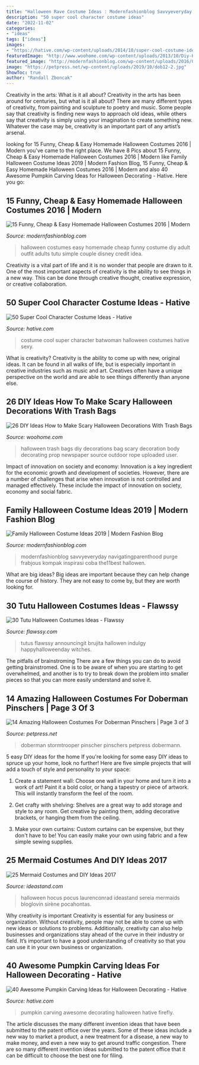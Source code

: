 ```yaml
---
title: "Halloween Rave Costume Ideas : Modernfashionblog Savvyeveryday Navigatingparenthood Purge Frabjous Kompak Inspirasi Coba The11best Hallowen"
description: "50 super cool character costume ideas"
date: "2022-11-02"
categories:
- "ideas"
tags: ["ideas"]
images:
- "https://hative.com/wp-content/uploads/2014/10/super-cool-costume-ideas/30-batwoman-costume.jpg"
featuredImage: "http://www.woohome.com/wp-content/uploads/2013/10/Diy-Halloween-items-With-Trash-Bags-7-2.jpg"
featured_image: "http://modernfashionblog.com/wp-content/uploads/2016/08/15-Funny-Cheap-Easy-Homemade-Halloween-Costumes-2016-7.jpg"
image: "https://petpress.net/wp-content/uploads/2019/10/dob12-2.jpg"
ShowToc: true
author: "Randall Zboncak"
---
```



Creativity in the arts: What is it all about?
Creativity in the arts has been around for centuries, but what is it all about? There are many different types of creativity, from painting and sculpture to poetry and music. Some people say that creativity is finding new ways to approach old ideas, while others say that creativity is simply using your imagination to create something new. Whatever the case may be, creativity is an important part of any artist’s arsenal.

	

		
looking for 15 Funny, Cheap &amp; Easy Homemade Halloween Costumes 2016 | Modern you've came to the right place. We have 8 Pics about 15 Funny, Cheap &amp; Easy Homemade Halloween Costumes 2016 | Modern like Family Halloween Costume Ideas 2019 | Modern Fashion Blog, 15 Funny, Cheap &amp; Easy Homemade Halloween Costumes 2016 | Modern and also 40 Awesome Pumpkin Carving Ideas for Halloween Decorating - Hative. Here you go:
		
    
## 15 Funny, Cheap &amp; Easy Homemade Halloween Costumes 2016 | Modern

<img loading=lazy src="http://modernfashionblog.com/wp-content/uploads/2016/08/15-Funny-Cheap-Easy-Homemade-Halloween-Costumes-2016-7.jpg" onerror="this.onerror=null;this.src='https://tse1.mm.bing.net/th?id=OIP._z8CbA1oGWILw6lcIYuCuwCYEs&amp;pid=15.1';" alt="15 Funny, Cheap &amp; Easy Homemade Halloween Costumes 2016 | Modern">

_Source: modernfashionblog.com_

>halloween costumes easy homemade cheap funny costume diy adult outfit adults tutu simple couple disney credit idea. 

	

Creativity is a vital part of life and it is no wonder that people are drawn to it. One of the most important aspects of creativity is the ability to see things in a new way. This can be done through creative thought, creative expression, or creative collaboration.

    
## 50 Super Cool Character Costume Ideas - Hative

<img loading=lazy src="https://hative.com/wp-content/uploads/2014/10/super-cool-costume-ideas/30-batwoman-costume.jpg" onerror="this.onerror=null;this.src='https://tse3.mm.bing.net/th?id=OIP.OKnekT2OwZNeOfSmlhvEAAHaLI&amp;pid=15.1';" alt="50 Super Cool Character Costume Ideas - Hative">

_Source: hative.com_

>costume cool super character batwoman halloween costumes hative sexy. 

	

What is creativity?
Creativity is the ability to come up with new, original ideas. It can be found in all walks of life, but is especially important in creative industries such as music and art. Creatives often have a unique perspective on the world and are able to see things differently than anyone else.

    
## 26 DIY Ideas How To Make Scary Halloween Decorations With Trash Bags

<img loading=lazy src="http://www.woohome.com/wp-content/uploads/2013/10/Diy-Halloween-items-With-Trash-Bags-7-2.jpg" onerror="this.onerror=null;this.src='https://tse3.mm.bing.net/th?id=OIP.lUSX6RPEDdUhbOMG1u6oogHaJ4&amp;pid=15.1';" alt="26 DIY Ideas How to Make Scary Halloween Decorations With Trash Bags">

_Source: woohome.com_

>halloween trash bags diy decorations bag scary decoration body decorating prop newspaper source outdoor rope uploaded user. 

	

Impact of innovation on society and economy:
Innovation is a key ingredient for the economic growth and development of societies. However, there are a number of challenges that arise when innovation is not controlled and managed effectively. These include the impact of innovation on society, economy and social fabric.

    
## Family Halloween Costume Ideas 2019 | Modern Fashion Blog

<img loading=lazy src="http://modernfashionblog.com/wp-content/uploads/2019/08/Family-Halloween-Costume-Ideas-2019-5.jpg" onerror="this.onerror=null;this.src='https://tse1.mm.bing.net/th?id=OIP.PkJqtyWy4wpK2dtPZoCk4gHaK5&amp;pid=15.1';" alt="Family Halloween Costume Ideas 2019 | Modern Fashion Blog">

_Source: modernfashionblog.com_

>modernfashionblog savvyeveryday navigatingparenthood purge frabjous kompak inspirasi coba the11best hallowen. 

	

What are big ideas?
Big ideas are important because they can help change the course of history. They are not easy to come by, but they are worth looking for.

    
## 30 Tutu Halloween Costumes Ideas - Flawssy

<img loading=lazy src="https://www.flawssy.com/wp-content/uploads/2016/06/Tutu-Dress-Halloween-Costumes-ideas.jpg" onerror="this.onerror=null;this.src='https://tse1.mm.bing.net/th?id=OIP.IfZ3GXH9lYOQA5z0Aq_4LAHaLH&amp;pid=15.1';" alt="30 Tutu Halloween Costumes Ideas - Flawssy">

_Source: flawssy.com_

>tutus flawssy announcingit brujita hallowen indulgy happyhalloweenday witches. 

	

The pitfalls of brainstroming
There are a few things you can do to avoid getting brainstromed. One is to be aware of when you are starting to get overwhelmed, and another is to try to break down the problem into smaller pieces so that you can more easily understand and solve it.

    
## 14 Amazing Halloween Costumes For Doberman Pinschers | Page 3 Of 3

<img loading=lazy src="https://petpress.net/wp-content/uploads/2019/10/dob12-2.jpg" onerror="this.onerror=null;this.src='https://tse1.mm.bing.net/th?id=OIP.wW3i2C6A5McrSRA_fFVi6gHaK4&amp;pid=15.1';" alt="14 Amazing Halloween Costumes For Doberman Pinschers | Page 3 of 3">

_Source: petpress.net_

>doberman stormtrooper pinscher pinschers petpress dobermann. 

	

5 easy DIY ideas for the home
If you're looking for some easy DIY ideas to spruce up your home, look no further! Here are five simple projects that will add a touch of style and personality to your space:
1. Create a statement wall: Choose one wall in your home and turn it into a work of art! Paint it a bold color, or hang a tapestry or piece of artwork. This will instantly transform the feel of the room.

2. Get crafty with shelving: Shelves are a great way to add storage and style to any room. Get creative by painting them, adding decorative brackets, or hanging them from the ceiling.

3. Make your own curtains: Custom curtains can be expensive, but they don't have to be! You can easily make your own using fabric and a few simple sewing supplies.


    
## 25 Mermaid Costumes And DIY Ideas 2017

<img loading=lazy src="https://ideastand.com/wp-content/uploads/2017/09/mermaid-costume-diy/4-mermaid-costume-diy-ideas-tutorials.jpg" onerror="this.onerror=null;this.src='https://tse4.mm.bing.net/th?id=OIP.8AW6BWy6SG_sET6BszO-3AHaK6&amp;pid=15.1';" alt="25 Mermaid Costumes and DIY Ideas 2017">

_Source: ideastand.com_

>halloween hocus pocus laurenconrad ideastand sereia mermaids bloglovin sirène pocahontas. 

	

Why creativity is important
Creativity is essential for any business or organization. Without creativity, people may not be able to come up with new ideas or solutions to problems. Additionally, creativity can also help businesses and organizations stay ahead of the curve in their industry or field. It’s important to have a good understanding of creativity so that you can use it in your own business or organization.

    
## 40 Awesome Pumpkin Carving Ideas For Halloween Decorating - Hative

<img loading=lazy src="https://hative.com/wp-content/uploads/2014/10/pumpkin-carving-ideas/33-firefly-pumpkin.jpg" onerror="this.onerror=null;this.src='https://tse3.mm.bing.net/th?id=OIP.TeEQqtFQmiT6lDD_3noG_gHaLI&amp;pid=15.1';" alt="40 Awesome Pumpkin Carving Ideas for Halloween Decorating - Hative">

_Source: hative.com_

>pumpkin carving awesome decorating halloween hative firefly. 

	

The article discusses the many different invention ideas that have been submitted to the patent office over the years. Some of these ideas include a new way to market a product, a new treatment for a disease, a new way to make money, and even a new way to get around traffic congestion. There are so many different invention ideas submitted to the patent office that it can be difficult to choose the best one for filing.

